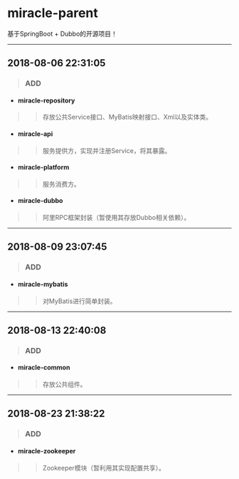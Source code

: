 # miracle-parent
基于SpringBoot + Dubbo的开源项目！
___
## 2018-08-06 22:31:05
> ### ADD
* #### miracle-repository
>> 存放公共Service接口、MyBatis映射接口、Xml以及实体类。
* #### miracle-api
>> 服务提供方，实现并注册Service，将其暴露。
* #### miracle-platform
>> 服务消费方。
* #### miracle-dubbo
>> 阿里RPC框架封装（暂使用其存放Dubbo相关依赖）。
___
## 2018-08-09 23:07:45
> ### ADD
* #### miracle-mybatis
>> 对MyBatis进行简单封装。
___
## 2018-08-13 22:40:08
> ### ADD
* #### miracle-common
>> 存放公共组件。
___
## 2018-08-23 21:38:22
> ### ADD
* #### miracle-zookeeper
>> Zookeeper模块（暂利用其实现配置共享）。